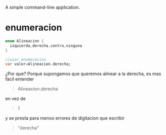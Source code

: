 A simple command-line application.

# enumeracion

```dart
enum Alineacion {
  izquierda,derecha,centro,ninguna
}

//usar enumeracion
var valor=Alineacion.derecha;

```

¿Por que?
Porque supongamos que queremos alinear a la derecha, es mas facil entender

> Alineacion.derecha

en vez de

> 1

y se presta para menos errores de digitacion que escribir

> "derecha"


